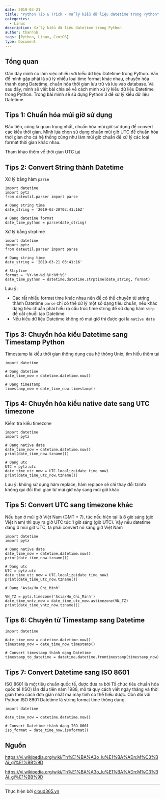 ```yaml
---
date: 2019-03-21
title: "Python Tip & Trick - Xử lý kiểu dữ liệu datetime trong Python"
categories:
  - Linux
description: Xử lý kiểu dữ liệu datetime trong Python
author: thanhnb
tags: [Python, Linux, CentOS]
type: Document
---
```


## Tổng quan
Gần đây mình có làm việc nhiều với kiểu dữ liệu Datetime trong Python. Vấn đề mình gặp phải là xử lý nhiều loại time format khác nhau, chuyển hóa thành dạng Datetime, chuẩn hóa thời gian lưu trữ và lưu vào database. Và sau đây, mình sẽ viết bài chia sẻ về cách mình xử lý kiểu dữ liệu Datetime trong Python. Trong bài mình sẽ sử dụng Python 3 để xử lý kiểu dữ liệu Datetime.

## Tips 1: Chuẩn hóa múi giờ sử dụng

Đầu tiên, cũng là quan trọng nhất, chuẩn hóa múi giờ sử dụng để convert các kiểu thời gian. Mình lựa chọn sử dụng chuẩn múi giờ UTC để chuẩn hóa thời gian cho cả hệ thống cũng như làm múi giờ chuẩn để xử lý các loại format thời gian khác nhau.

Tham khảo thêm về thời gian UTC [tại](https://vi.wikipedia.org/wiki/Gi%E1%BB%9D_Ph%E1%BB%91i_h%E1%BB%A3p_Qu%E1%BB%91c_t%E1%BA%BF)

## Tips 2: Convert String thành Datetime

Xử lý bằng hàm `parse`
```
import datetime
import pytz
from dateutil.parser import parse

# Dạng string time
date_string = '2019-03-20T03:41:16Z'

# Dạng datetime format
date_time_python = parse(date_string)
```

Xử lý bằng strptime
```
import datetime
import pytz
from dateutil.parser import parse

# Dạng string time
date_string = '2019-03-21 03:41:16'

# Strptime
format = '%Y-%m-%d %H:%M:%S'
date_time_python = datetime.datetime.strptime(date_string, format)
```

Lưu ý:
- Các rất nhiều format time khác nhau nên để có thể chuyển từ string thành Datetime `parse` chỉ có thể xử lý một số dạng tiêu chuẩn, nếu khác dạng tiêu chuẩn phải hiểu ra cấu trúc time string để sử dụng hàm `strp` để cắt chuỗi tạo Datetime
- Nếu kiểu dữ liệu Datetime không rõ múi giờ thì được gọi là `native date`

## Tips 3: Chuyển hóa kiểu Datetime sang Timestamp Python

Timestamp là kiểu thời gian thông dụng của hệ thông Unix, tìm hiểu thêm [tại](https://www.unixtimestamp.com/)

```
import datetime

# Dạng datetime
date_time_now = datetime.datetime.now()

# Dạng timestamp
timestamp_now = date_time_now.timestamp()
```

## Tips 4: Chuyển hóa kiểu native date sang UTC timezone

Kiểm tra kiểu timezone
```
import datetime
import pytz

# Dạng native date
date_time_now = datetime.datetime.now()
print(date_time_now.tzname())

# Dạng utc
UTC = pytz.utc
date_time_utc_now = UTC.localize(date_time_now)
print(date_time_utc_now.tzname())
```

Lưu ý: không sử dụng hàm replace, hàm replace sẽ chỉ thay đổi tzinfo không qui đổi thời gian từ múi giờ này sang múi giờ khác

## Tips 5: Convert UTC sang timezone khác
Nếu bạn ở múi giờ Việt Nam (GMT + 7), tức nếu hiện tại là 8 giờ sáng (giờ Việt Nam) thì quy ra giờ UTC tức 1 giờ sáng (giờ UTC). Vậy nếu datetime đang ở múi giờ UTC, ta phải convert nó sáng giờ Việt Nam

```
import datetime
import pytz

# Dạng native date
date_time_now = datetime.datetime.now()
print(date_time_now.tzname())

# Dạng utc
UTC = pytz.utc
date_time_utc_now = UTC.localize(date_time_now)
print(date_time_utc_now.tzname())

# Dạng 'Asia/Ho_Chi_Minh'

VN_TZ = pytz.timezone('Asia/Ho_Chi_Minh')
date_time_vntz_now = date_time_utc_now.astimezone(VN_TZ)
print(date_time_vntz_now.tzname())
```

## Tips 6: Chuyên từ Timestamp sang Datetime
```
import datetime

date_time_now = datetime.datetime.now()
timestamp_now = date_time_now.timestamp()

# Convert timestamp thành dạng Datetime
timestamp_to_datetime = datetime.datetime.fromtimestamp(timestamp_now)
```

## Tips 7: Convert Datetime sang ISO 8601

ISO 8601 là một tiêu chuẩn quốc tế, được đưa ra bởi Tổ chức tiêu chuẩn hóa quốc tế (ISO) lần đầu tiên năm 1988, mô tả quy cách viết ngày tháng và thời gian theo cách đơn giản nhất mà máy tính có thể hiểu được. Còn đối với Python ISO 8601 Datetime là string format time thông dụng.

```
import datetime

date_time_now = datetime.datetime.now()

# Convert Datetime thành dạng ISO 8601
iso_format = date_time_now.isoformat()
```

## Nguồn

https://vi.wikipedia.org/wiki/Th%E1%BA%A3o_lu%E1%BA%ADn:M%C3%BAi_gi%E1%BB%9D

https://vi.wikipedia.org/wiki/Th%E1%BA%A3o_lu%E1%BA%ADn:M%C3%BAi_gi%E1%BB%9D

---
Thực hiện bởi <a href="https://cloud365.vn/" target="_blank">cloud365.vn</a>